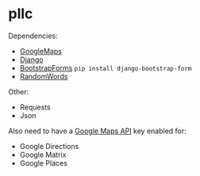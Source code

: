 # pllc

Dependencies:
- [GoogleMaps](https://github.com/googlemaps/)
- [Django](https://www.djangoproject.com/)
- [BootstrapForms](https://github.com/tzangms/django-bootstrap-form) `pip install django-bootstrap-form`
- [RandomWords](https://pypi.python.org/pypi/RandomWords/0.1.5)

Other:
- Requests
- Json

Also need to have a [Google Maps API](https://developers.google.com/maps/) key enabled for:
- Google Directions
- Google Matrix
- Google Places
